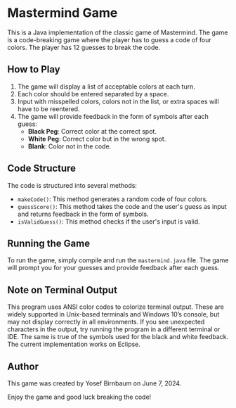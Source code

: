 # Mastermind Game

This is a Java implementation of the classic game of Mastermind. The game is a code-breaking game where the player has to guess a code of four colors. The player has 12 guesses to break the code.

## How to Play

1. The game will display a list of acceptable colors at each turn.
2. Each color should be entered separated by a space.
3. Input with misspelled colors, colors not in the list, or extra spaces will have to be reentered.
4. The game will provide feedback in the form of symbols after each guess:
    - **Black Peg**: Correct color at the correct spot.
    - **White Peg**: Correct color but in the wrong spot.
    - **Blank**: Color not in the code.

## Code Structure

The code is structured into several methods:

- `makeCode()`: This method generates a random code of four colors.
- `guessScore()`: This method takes the code and the user's guess as input and returns feedback in the form of symbols.
- `isValidGuess()`: This method checks if the user's input is valid.

## Running the Game

To run the game, simply compile and run the `mastermind.java` file. The game will prompt you for your guesses and provide feedback after each guess.

## Note on Terminal Output

This program uses ANSI color codes to colorize terminal output. These are widely supported in Unix-based terminals and Windows 10’s console, but may not display correctly in all environments. If you see unexpected characters in the output, try running the program in a different terminal or IDE. The same is true of the symbols used for the black and white feedback. The current implementation works on Eclipse.


## Author

This game was created by Yosef Birnbaum on June 7, 2024.

Enjoy the game and good luck breaking the code!
